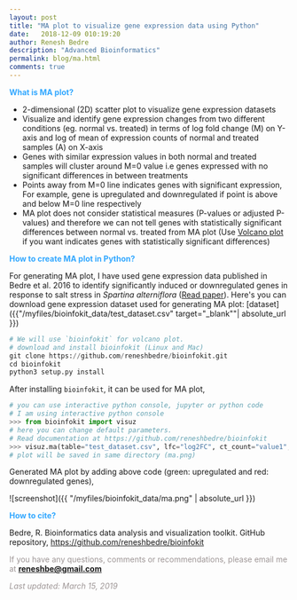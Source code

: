 ```yaml
---
layout: post
title: "MA plot to visualize gene expression data using Python"
date:   2018-12-09 010:19:20
author: Renesh Bedre
description: "Advanced Bioinformatics"
permalink: blog/ma.html
comments: true
---
```


**<span style="color:#33a8ff">What is MA plot?</span>**
 - 2-dimensional (2D) scatter plot to visualize gene expression datasets
 - Visualize and identify  gene expression changes from two different conditions (eg. normal vs. 
   treated) in terms of log fold change (M) on Y-axis and log of mean of expression counts of normal and treated 
   samples (A) on X-axis
 - Genes with similar expression values in both normal and treated samples will cluster around M=0 value i.e genes 
   expressed with no significant differences in between treatments
 - Points away from M=0 line indicates genes with significant expression, For example, gene is upregulated and 
   downregulated if point is above and below M=0 line respectively
 - MA plot does not consider statistical measures (P-values or adjusted P-values) and therefore we can not tell genes 
   with statistically significant differences between normal vs. treated from MA plot (Use 
   <a href="https://reneshbedre.github.io/blog/volcano.html" target="_blank">Volcano plot</a> if you want indicates 
   genes with statistically significant differences)
   
**<span style="color:#33a8ff">How to create MA plot in Python?</span>**

For generating MA plot, I have used gene expression data published in Bedre et al. 2016 to identify significantly
induced or downregulated genes in response to salt stress in <i>Spartina alterniflora</i> 
(<a href="https://bmcgenomics.biomedcentral.com/articles/10.1186/s12864-016-3017-3">Read paper</a>). 
Here's you can download gene expression dataset used for generating MA plot: 
[dataset]({{"/myfiles/bioinfokit_data/test_dataset.csv" target="_blank""| absolute_url }})

```python
# We will use `bioinfokit` for volcano plot.
# download and install bioinfokit (Linux and Mac) 
git clone https://github.com/reneshbedre/bioinfokit.git
cd bioinfokit
python3 setup.py install
```

After installing `bioinfokit`, it can be used for MA plot,

```python
# you can use interactive python console, jupyter or python code
# I am using interactive python console
>>> from bioinfokit import visuz
# here you can change default parameters. 
# Read documentation at https://github.com/reneshbedre/bioinfokit
>>> visuz.ma(table="test_dataset.csv", lfc="log2FC", ct_count="value1", st_count="value2")
# plot will be saved in same directory (ma.png)
```

Generated MA plot by adding above code (green: upregulated and red: downregulated genes),

![screenshot]({{ "/myfiles/bioinfokit_data/ma.png" | absolute_url }})


<!--
[dataset]({{"/myfiles/ma/SaLR_DEGseq.csv" target="_blank""| absolute_url }})

```python
# I am using Python3
# load required packages
# make sure you have installed required packages
import pandas as pd
import matplotlib.pyplot as plt
import numpy as np

# load data file
d = pd.read_csv("https://reneshbedre.github.io/myfiles/ma/SaLR_DEGseq.csv")

# to see first few lines of table and get table dimensions
print(d.head()) # first five lines
print(d.info()) # table information including dimensions

#  this gene expression dataset has 19025 genes
# we need to add color column to visualize up, downregulated and intermediate genes
# here you can also change the log2 fold change (log2FC) numbers 
# as per your need
d.loc[(d['log2FC'] >= 1), 'color'] = "green"  # upregulated
d.loc[(d['log2FC'] <=- 1), 'color'] = "red"   # downregulated
d['color'].fillna('grey', inplace=True) # intermediate

# to reduce the noise, filter out genes with low expression counts across treatments 
# (say, < 10 normalized expression count)
# you can change this number as per your requirement and based on expression unit 
# value1 and value2 represents counts for stress and control treatments respectively
d = d.loc[(d['value1'] >= 10) & (d['value2'] >= 10)]

# Now, data is ready for MA plot
# In MA plot, X-axis is log2 normalized mean of expression counts
d['A']=np.log2( (d['value1']+d['value2'])/2 )

# plot 
plt.scatter(d['A'], d['log2FC'], c=d['color'])
# draw a central line at M=0
plt.axhline(y=0, color='b', linestyle='--')
plt.xlabel('A',fontsize=15, fontname="sans-serif", fontweight="bold")
plt.ylabel('M', fontsize=15, fontname="sans-serif", fontweight="bold")
plt.xticks(fontsize=12, fontname="sans-serif")
plt.yticks(fontsize=12, fontname="sans-serif")
plt.show()
# To save MA plot to file, replace  plt.show() with following line
plt.savefig('MA.png', format='png', bbox_inches='tight', dpi=300)
```
Generated MA plot by adding above code (green: upregulated and red: downregulated genes),

![screenshot]({{ "/myfiles/ma/MA.png" | absolute_url }})

If you would like to add specific gene names in MA plot, use following code,

```python
# plot 
plt.scatter(d['A'], d['log2FC'], c=d['color'])
# draw a central line at M=0
plt.axhline(y=0, color='b', linestyle='--')
plt.xlabel('A',fontsize=15, fontname="sans-serif", fontweight="bold")
plt.ylabel('M', fontsize=15, fontname="sans-serif", fontweight="bold")
plt.xticks(fontsize=12, fontname="sans-serif")
plt.yticks(fontsize=12, fontname="sans-serif")
# I have added two gene names. You can add multiple gene names to corresponding point  
# using axis coordinates
plt.text(7.34, 4.09, "CPuORF26")
plt.text(8.06,-2.23, "CIA")
plt.show()
# To save MA plot to file, replace  plt.show() with following line
plt.savefig('MA_text.png', format='png', bbox_inches='tight', dpi=300)
```

Generated volcano plot by adding above code,

![screenshot]({{ "/myfiles/ma/MA_text.png" | absolute_url }})
-->

**<span style="color:#33a8ff">How to cite?</span>**

Bedre, R. Bioinformatics data analysis and visualization toolkit. GitHub repository, <a href="https://github.com/reneshbedre/bioinfokit">https://github.com/reneshbedre/bioinfokit</a>

<span style="color:#9e9696">If you have any questions, comments or recommendations, please email me at 
<b>reneshbe@gmail.com</b></span>
    
<span style="color:#9e9696"><i> Last updated: March 15, 2019</i> </span>    